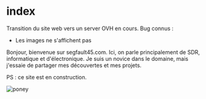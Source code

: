# index

Transition du site web vers un server OVH en cours. Bug connus :
- Les images ne s'affichent pas


Bonjour, bienvenue sur segfault45.com. Ici, on parle principalement de SDR, informatique et d'électronique.
Je suis un novice dans le domaine, mais j'essaie de partager mes découvertes et mes projets.

PS : ce site est en construction.

![poney](/images/index1.jpeg)
